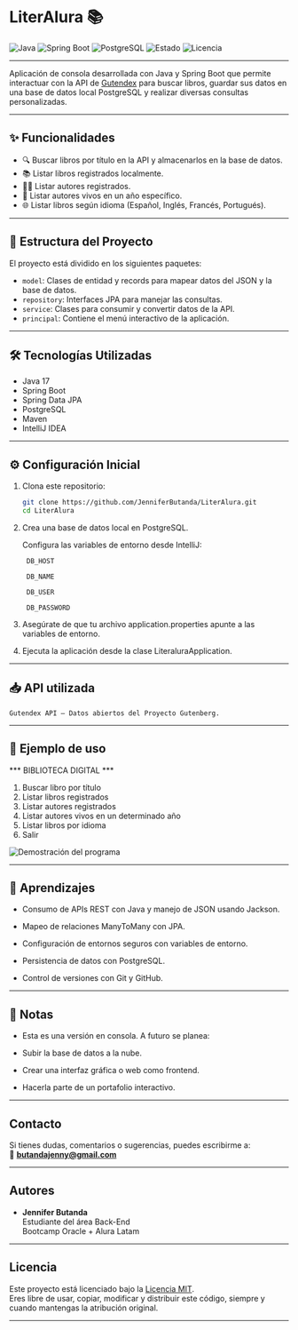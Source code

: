 # LiterAlura 📚

![Java](https://img.shields.io/badge/Java-17-orange)
![Spring Boot](https://img.shields.io/badge/Spring%20Boot-3.5.0-brightgreen)
![PostgreSQL](https://img.shields.io/badge/PostgreSQL-15-blue)
![Estado](https://img.shields.io/badge/Estado-En%20desarrollo-yellow)
![Licencia](https://img.shields.io/badge/Licencia-MIT-lightgrey)

---

Aplicación de consola desarrollada con Java y Spring Boot que permite interactuar con la API de [Gutendex](https://gutendex.com/) para buscar libros, guardar sus datos en una base de datos local PostgreSQL y realizar diversas consultas personalizadas.

---

## ✨ Funcionalidades

- 🔍 Buscar libros por título en la API y almacenarlos en la base de datos.
- 📚 Listar libros registrados localmente.
- 👩‍💼 Listar autores registrados.
- 🧓 Listar autores vivos en un año específico.
- 🌐 Listar libros según idioma (Español, Inglés, Francés, Portugués).

---

## 🧱 Estructura del Proyecto

El proyecto está dividido en los siguientes paquetes:

- `model`: Clases de entidad y records para mapear datos del JSON y la base de datos.
- `repository`: Interfaces JPA para manejar las consultas.
- `service`: Clases para consumir y convertir datos de la API.
- `principal`: Contiene el menú interactivo de la aplicación.

---

## 🛠️ Tecnologías Utilizadas

- Java 17
- Spring Boot
- Spring Data JPA
- PostgreSQL
- Maven
- IntelliJ IDEA

---

## ⚙️ Configuración Inicial

1. Clona este repositorio:
   ```bash
   git clone https://github.com/JenniferButanda/LiterAlura.git
   cd LiterAlura
   
2. Crea una base de datos local en PostgreSQL.

    Configura las variables de entorno desde IntelliJ:

        DB_HOST

        DB_NAME

        DB_USER

        DB_PASSWORD

3. Asegúrate de que tu archivo application.properties apunte a las variables de entorno.

4. Ejecuta la aplicación desde la clase LiteraluraApplication.

---

## 📥 API utilizada

    Gutendex API – Datos abiertos del Proyecto Gutenberg.

---

## 🧪 Ejemplo de uso

*** BIBLIOTECA DIGITAL ***
1. Buscar libro por título
2. Listar libros registrados
3. Listar autores registrados
4. Listar autores vivos en un determinado año
5. Listar libros por idioma
0. Salir


![Demostración del programa](Demo_Literalura.gif)

---

## 🧠 Aprendizajes

- Consumo de APIs REST con Java y manejo de JSON usando Jackson.

- Mapeo de relaciones ManyToMany con JPA.

- Configuración de entornos seguros con variables de entorno.

- Persistencia de datos con PostgreSQL.

- Control de versiones con Git y GitHub.

---

## 📌 Notas

- Esta es una versión en consola. A futuro se planea:

- Subir la base de datos a la nube.

- Crear una interfaz gráfica o web como frontend.

- Hacerla parte de un portafolio interactivo.

---

## Contacto

Si tienes dudas, comentarios o sugerencias, puedes escribirme a:  
📧 **butandajenny@gmail.com**

---

## Autores

- **Jennifer Butanda**  
  Estudiante del área Back-End  
  Bootcamp Oracle + Alura Latam

---

## Licencia

Este proyecto está licenciado bajo la [Licencia MIT]([https://opensource.org/licenses/MIT](https://github.com/JenniferButanda/ConversorDeMonedas/blob/main/LICENSE)).  
Eres libre de usar, copiar, modificar y distribuir este código, siempre y cuando mantengas la atribución original.

---

  
